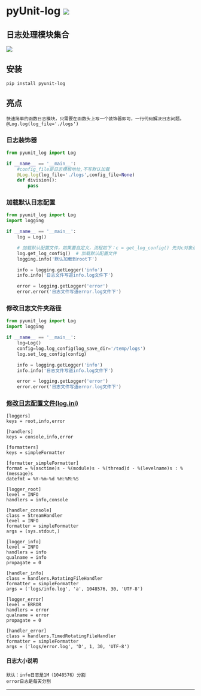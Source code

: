# **pyUnit-log** [![](https://gitee.com/tyoui/logo/raw/master/logo/photolog.png)][1]

## 日志处理模块集合
[![](https://img.shields.io/badge/Python-3.7-green.svg)]()

## 安装
    pip install pyunit-log

## 亮点
    快速简单的函数日志模块，只需要在函数头上写一个装饰器即可，一行代码解决日志问题。
    @Log.log(log_file='./logs')

### 日志装饰器
```python
from pyunit_log import Log

if __name__ == '__main__':
    #config_file是日志模板地址,不写默认加载
    @Log.log(log_file='./logs',config_file=None)
    def division():
        pass
```

### 加载默认日志配置
```python
from pyunit_log import Log
import logging

if __name__ == '__main__':
    log = Log()

    # 加载默认配置文件，如果要自定义，流程如下：c = get_log_config() 先对c对象进行修改，set_log_file_config(c)
    log.get_log_config()  # 加载默认配置文件
    logging.info('默认加载到root下')

    info = logging.getLogger('info')
    info.info('日志文件写道info.log文件下')

    error = logging.getLogger('error')
    error.error('日志文件写道error.log文件下')
```

### 修改日志文件夹路径
```python
from pyunit_log import Log
import logging

if __name__ == '__main__':
    log=Log()
    config=log.log_config(log_save_dir='/temp/logs') 
    log.set_log_config(config)

    info = logging.getLogger('info')
    info.info('日志文件写道info.log文件下')

    error = logging.getLogger('error')
    error.error('日志文件写道error.log文件下')
```

### [修改日志配置文件(log.ini)](https://docs.python.org/zh-cn/3.7/library/logging.handlers.html?highlight=timedrotatingfilehandler)
```log
[loggers]
keys = root,info,error

[handlers]
keys = console,info,error

[formatters]
keys = simpleFormatter

[formatter_simpleFormatter]
format = %(asctime)s - %(module)s - %(thread)d - %(levelname)s : %(message)s
datefmt = %Y-%m-%d %H:%M:%S

[logger_root]
level = INFO
handlers = info,console

[handler_console]
class = StreamHandler
level = INFO
formatter = simpleFormatter
args = (sys.stdout,)

[logger_info]
level = INFO
handlers = info
qualname = info
propagate = 0

[handler_info]
class = handlers.RotatingFileHandler
formatter = simpleFormatter
args = ('logs/info.log', 'a', 1048576, 30, 'UTF-8')

[logger_error]
level = ERROR
handlers = error
qualname = error
propagate = 0

[handler_error]
class = handlers.TimedRotatingFileHandler
formatter = simpleFormatter
args = ('logs/error.log', 'D', 1, 30, 'UTF-8')
```

#### 日志大小说明
    默认：info日志是1M（1048576）分割
    error日志是每天分割

***
[1]: https://blog.jtyoui.com
